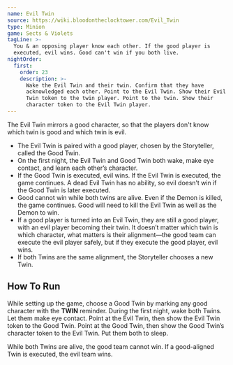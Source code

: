 ```yaml
---
name: Evil Twin
source: https://wiki.bloodontheclocktower.com/Evil_Twin
type: Minion
game: Sects & Violets
tagLine: >-
  You & an opposing player know each other. If the good player is
  executed, evil wins. Good can't win if you both live.
nightOrder:
  first:
    order: 23
    description: >-
      Wake the Evil Twin and their twin. Confirm that they have
      acknowledged each other. Point to the Evil Twin. Show their Evil
      Twin token to the twin player. Point to the twin. Show their
      character token to the Evil Twin player.
---
```


The Evil Twin mirrors a good character, so that the players don't know
which twin is good and which twin is evil.

- The Evil Twin is paired with a good player, chosen by the Storyteller,
  called the Good Twin.
- On the first night, the Evil Twin and Good Twin both wake, make eye
  contact, and learn each other’s character.
- If the Good Twin is executed, evil wins. If the Evil Twin is executed,
  the game continues. A dead Evil Twin has no ability, so evil doesn’t
  win if the Good Twin is later executed.
- Good cannot win while both twins are alive. Even if the Demon is
  killed, the game continues. Good will need to kill the Evil Twin as
  well as the Demon to win.
- If a good player is turned into an Evil Twin, they are still a good
  player, with an evil player becoming their twin. It doesn’t matter
  which twin is which character, what matters is their alignment—the
  good team can execute the evil player safely, but if they execute the
  good player, evil wins.
- If both Twins are the same alignment, the Storyteller chooses a new
  Twin.

## How To Run

While setting up the game, choose a Good Twin by marking any good
character with the **TWIN** reminder. During the first night, wake both
Twins. Let them make eye contact. Point at the Evil Twin, then show the
Evil Twin token to the Good Twin. Point at the Good Twin, then show the
Good Twin’s character token to the Evil Twin. Put them both to sleep.

While both Twins are alive, the good team cannot win. If a good-aligned
Twin is executed, the evil team wins.
